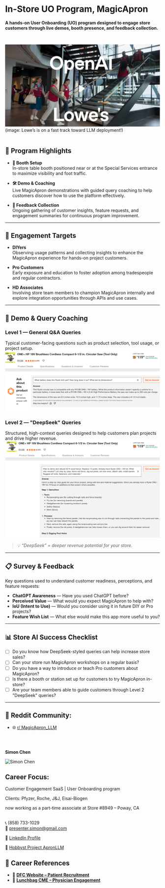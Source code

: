 # In-Store UO Program, MagicApron  
**A hands-on User Onboarding (UO) program designed to engage store customers through live demos, booth presence, and feedback collection.**

<br>

![Lowe’s is on a fast track toward LLM deployment—now’s the time for MagicApron to lead in real-time customer engagement.](./archive/Lowes.png)
(image: Lowe’s is on a fast track toward LLM deployment!)
<br>
<br>


## 🚧 Program Highlights

- **📍 Booth Setup**  
  In-store table booth positioned near or at the Special Services entrance to maximize visibility and foot traffic.

- **🛠️ Demo & Coaching**  
  Live MagicApron demonstrations with guided query coaching to help customers discover how to use the platform effectively.

- **📝 Feedback Collection**  
  Ongoing gathering of customer insights, feature requests, and engagement summaries for continuous program improvement.

---

## 🎯 Engagement Targets

- **DIYers**  
  Observing usage patterns and collecting insights to enhance the MagicApron experience for hands-on project customers.

- **Pro Customers**  
  Early exposure and education to foster adoption among tradespeople and regular contractors.

- **HD Associates**  
  Involving store team members to champion MagicApron internally and explore integration opportunities through APIs and use cases.

---

## 🧠 Demo & Query Coaching

### Level 1 — General Q&A Queries  
Typical customer-facing questions such as product selection, tool usage, or project setup.  
![Level 1](./archive/hd2.png)

### Level 2 — "DeepSeek" Queries  
Structured, high-context queries designed to help customers plan projects and drive higher revenue.  
![Level 2](./archive/hd1.png)

> 💡 _“DeepSeek” = deeper revenue potential for your store._

---

## 📋 Survey & Feedback

Key questions used to understand customer readiness, perceptions, and feature requests:

- **ChatGPT Awareness** — Have you used ChatGPT before?
- **Perceived Value** — What would you expect MagicApron to help with?
- **IoU (Intent to Use)** — Would you consider using it in future DIY or Pro projects?
- **Feature Wish List** — What else would make this app more useful to you?

---

## 📊 Store AI Success Checklist

- [ ] Do you know how DeepSeek-styled queries can help increase store sales?  
- [ ] Can your store run MagicApron workshops on a regular basis?  
- [ ] Do you have a way to introduce or teach Pro customers about MagicApron?  
- [ ] Is there a booth or station set up for customers to try MagicApron in-store?  
- [ ] Are your team members able to guide customers through Level 2 "DeepSeek" queries?
---


## 🔗 Reddit Community:
- 🌐 [r/ MagicApron_LLM](https://www.reddit.com/r/MagicApron_LLM/)  
<br>
<br>

**Simon Chen**  

![Simon Chen](https://media.licdn.com/dms/image/v2/C5603AQH27wV2BY9YMA/profile-displayphoto-shrink_800_800/profile-displayphoto-shrink_800_800/0/1636338982903?e=1756339200&v=beta&t=ZMYnUHe4BygYpMFHdyjttsYB0ZEifyZQawYvj3raww0)


## Career Focus: 
Customer Engagement SaaS | User Onboarding program

Clients: Pfyzer, Roche, J&J, Eisai-Biogen

now working as a part-time associate at Store #8949 – Poway, CA
<br>
<br>

📞 (858) 733-1029  
📧 presenter.simon@gmail.com  

🔗 [LinkedIn Profile](https://www.linkedin.com/in/hsienchen/)

🔗 [Hobbyst Project ApronLLM](https://github.com/simonisHereHelp/apron_LLM)

## 📁 Career References

- 🔗 [**DFC Website – Patient Recruitment**](./README-cases.md#dfc-website--patient-recruitment)  
- 🔗 [**Lunchbag CME – Physician Engagement**](./README-cases.md#lunchbag-cme---physician-engagement)
